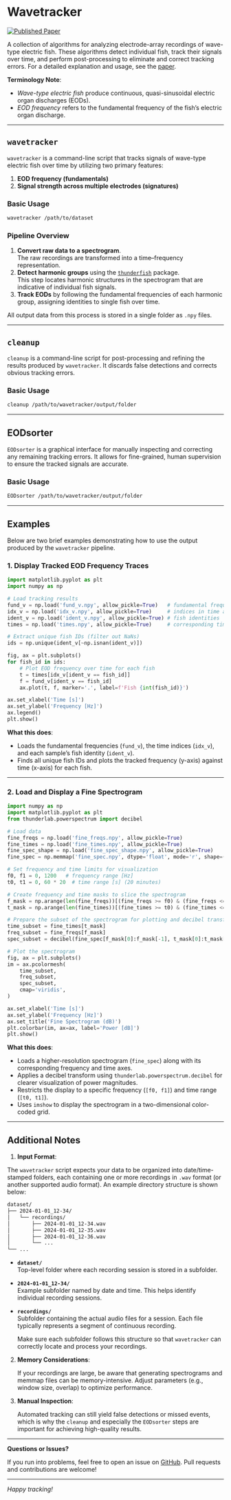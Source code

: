 # Wavetracker

[![Published Paper](https://img.shields.io/badge/Published%20in-Frontiers%20in%20Integrative%20Neuroscience-blue?style=for-the-badge)](https://www.frontiersin.org/articles/10.3389/fnint.2022.965211/full)

A collection of algorithms for analyzing electrode-array recordings of
wave-type electric fish. These algorithms detect individual fish, track their
signals over time, and perform post-processing to eliminate and correct
tracking errors. For a detailed explanation and usage, see the
[paper](https://www.frontiersin.org/articles/10.3389/fnint.2022.965211/full).

**Terminology Note**:  
- *Wave-type electric fish* produce continuous, quasi-sinusoidal electric organ discharges (EODs).  
- *EOD frequency* refers to the fundamental frequency of the fish’s electric organ discharge.

---

## `wavetracker`

`wavetracker` is a command-line script that tracks signals of wave-type electric fish over time by utilizing two primary features:
1. **EOD frequency (fundamentals)**  
2. **Signal strength across multiple electrodes (signatures)**

### Basic Usage
```bash
wavetracker /path/to/dataset
```

### Pipeline Overview
1. **Convert raw data to a spectrogram**.  
   The raw recordings are transformed into a time–frequency representation.  
2. **Detect harmonic groups** using the [`thunderfish`](https://github.com/bendalab/thunderfish) package.  
   This step locates harmonic structures in the spectrogram that are indicative of individual fish signals.  
3. **Track EODs** by following the fundamental frequencies of each harmonic group, assigning identities to single fish over time.

All output data from this process is stored in a single folder as `.npy` files.

---

## `cleanup`

`cleanup` is a command-line script for post-processing and refining the results produced by `wavetracker`. It discards false detections and corrects obvious tracking errors.

### Basic Usage
```bash
cleanup /path/to/wavetracker/output/folder
```

---

## EODsorter

`EODsorter` is a graphical interface for manually inspecting and correcting any remaining tracking errors. It allows for fine-grained, human supervision to ensure the tracked signals are accurate.

### Basic Usage
```bash
EODsorter /path/to/wavetracker/output/folder
```

---

## Examples

Below are two brief examples demonstrating how to use the output produced by the `wavetracker` pipeline.

### 1. Display Tracked EOD Frequency Traces

```python
import matplotlib.pyplot as plt
import numpy as np

# Load tracking results
fund_v = np.load('fund_v.npy', allow_pickle=True)   # fundamental frequencies
idx_v = np.load('idx_v.npy', allow_pickle=True)     # indices in time array
ident_v = np.load('ident_v.npy', allow_pickle=True) # fish identities
times = np.load('times.npy', allow_pickle=True)     # corresponding time points

# Extract unique fish IDs (filter out NaNs)
ids = np.unique(ident_v[~np.isnan(ident_v)])

fig, ax = plt.subplots()
for fish_id in ids:
    # Plot EOD frequency over time for each fish
    t = times[idx_v[ident_v == fish_id]]
    f = fund_v[ident_v == fish_id]
    ax.plot(t, f, marker='.', label=f'Fish {int(fish_id)}')

ax.set_xlabel('Time [s]')
ax.set_ylabel('Frequency [Hz]')
ax.legend()
plt.show()
```

**What this does**:  
- Loads the fundamental frequencies (`fund_v`), the time indices (`idx_v`), and each sample’s fish identity (`ident_v`).  
- Finds all unique fish IDs and plots the tracked frequency (y-axis) against time (x-axis) for each fish.

---

### 2. Load and Display a Fine Spectrogram

```python
import numpy as np
import matplotlib.pyplot as plt
from thunderlab.powerspectrum import decibel

# Load data
fine_freqs = np.load('fine_freqs.npy', allow_pickle=True)
fine_times = np.load('fine_times.npy', allow_pickle=True)
fine_spec_shape = np.load('fine_spec_shape.npy', allow_pickle=True)
fine_spec = np.memmap('fine_spec.npy', dtype='float', mode='r', shape=(fine_spec_shape[0], fine_spec_shape[1]), order="F")

# Set frequency and time limits for visualization
f0, f1 = 0, 1200   # frequency range [Hz]
t0, t1 = 0, 60 * 20  # time range [s] (20 minutes)

# Create frequency and time masks to slice the spectrogram
f_mask = np.arange(len(fine_freqs))[(fine_freqs >= f0) & (fine_freqs <= f1)]
t_mask = np.arange(len(fine_times))[(fine_times >= t0) & (fine_times <= t1)]

# Prepare the subset of the spectrogram for plotting and decibel transform
time_subset = fine_times[t_mask]
freq_subset = fine_freqs[f_mask]
spec_subset = decibel(fine_spec[f_mask[0]:f_mask[-1], t_mask[0]:t_mask[-1]])

# Plot the spectrogram
fig, ax = plt.subplots()
im = ax.pcolormesh(
    time_subset,
    freq_subset,
    spec_subset,
    cmap='viridis',
)

ax.set_xlabel('Time [s]')
ax.set_ylabel('Frequency [Hz]')
ax.set_title('Fine Spectrogram (dB)')
plt.colorbar(im, ax=ax, label='Power [dB]')
plt.show()
```

**What this does**:  
- Loads a higher-resolution spectrogram (`fine_spec`) along with its corresponding frequency and time axes.  
- Applies a decibel transform using `thunderlab.powerspectrum.decibel` for clearer visualization of power magnitudes.  
- Restricts the display to a specific frequency (`[f0, f1]`) and time range (`[t0, t1]`).  
- Uses `imshow` to display the spectrogram in a two-dimensional color-coded grid.

---

## Additional Notes

1. **Input Format**:  

  The `wavetracker` script expects your data to be organized into
  date/time-stamped folders, each containing one or more recordings in `.wav`
  format (or another supported audio format). An example directory structure is
  shown below:

  ```bash
  dataset/
  ├── 2024-01-01_12-34/
  │   └── recordings/
  │       ├── 2024-01-01_12-34.wav
  │       ├── 2024-01-01_12-35.wav
  │       ├── 2024-01-01_12-36.wav
  │       └── ...
  └── ...
  ```

  - **`dataset/`**  
    Top-level folder where each recording session is stored in a subfolder.
    
  - **`2024-01-01_12-34/`**  
    Example subfolder named by date and time. This helps identify individual recording sessions.
    
  - **`recordings/`**  
    Subfolder containing the actual audio files for a session. Each file typically represents a segment of continuous recording.  

    Make sure each subfolder follows this structure so that `wavetracker` can correctly locate and process your recordings.


2. **Memory Considerations**:  

   If your recordings are large, be aware that generating spectrograms and memmap files can be memory-intensive. Adjust parameters (e.g., window size, overlap) to optimize performance.

3. **Manual Inspection**:  

   Automated tracking can still yield false detections or missed events, which is why the `cleanup` and especially the `EODsorter` steps are important for achieving high-quality results.

---

**Questions or Issues?**  

If you run into problems, feel free to open an issue on [GitHub](https://github.com/weygoldt/wavetracker). Pull requests and contributions are welcome!

---

*Happy tracking!*
